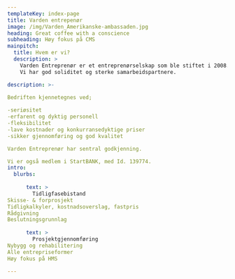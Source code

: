```yaml
---
templateKey: index-page
title: Varden entrepenør
image: /img/Varden_Amerikanske-ambassaden.jpg
heading: Great coffee with a conscience
subheading: Høy fokus på CMS
mainpitch:
  title: Hvem er vi?
  description: >
    Varden Entreprenør er et entreprenørselskap som ble stiftet i 2008. Vi har lang bakgrunn fra flere av Norges største entreprenørselskaper, og har lagt til grunn den beste kultur innen KS/HMS og seriøsitet.
    Vi har god soliditet og sterke samarbeidspartnere.

description: >-
  
Bedriften kjennetegnes ved;

-seriøsitet
-erfarent og dyktig personell
-fleksibilitet
-lave kostnader og konkurransedyktige priser
-sikker gjennomføring og god kvalitet

Varden Entreprenør har sentral godkjenning.

Vi er også medlem i StartBANK, med Id. 139774.
intro:
  blurbs:
    
      text: >
        Tidligfasebistand
Skisse- & forprosjekt
Tidligkalkyler, kostnadsoverslag, fastpris
Rådgivning
Beslutningsgrunnlag
    
      text: >
        Prosjektgjennomføring
Nybygg og rehabilitering
Alle entrepriseformer
Høy fokus på HMS

---
```


